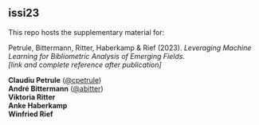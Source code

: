 ## issi23

This repo hosts the supplementary material for:

Petrule, Bittermann, Ritter, Haberkamp & Rief (2023). *Leveraging Machine Learning for Bibliometric Analysis of Emerging Fields.*  
*[link and complete reference after publication]*


**Claudiu Petrule** ([@cpetrule](https://github.com/cpetrule))  
**André Bittermann** ([@abitter](https://github.com/abitter))  
**Viktoria Ritter**  
**Anke Haberkamp**  
**Winfried Rief**  
